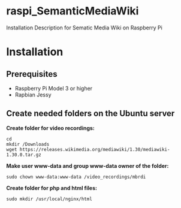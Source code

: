 # raspi_SemanticMediaWiki
Installation Description for Sematic Media Wiki on Raspberry Pi

# Installation

## Prerequisites
- Raspberry Pi Model 3 or higher
- Rapbian Jessy

## Create needed folders on the Ubuntu server
**Create folder for video recordings:**  
```
cd
mkdir /Downloads
wget https://releases.wikimedia.org/mediawiki/1.30/mediawiki-1.30.0.tar.gz
```

**Make user www-data and group www-data owner of the folder:**  
```
sudo chown www-data:www-data /video_recordings/mbrdi
```

**Create folder for php and html files:**  
```
sudo mkdir /usr/local/nginx/html
